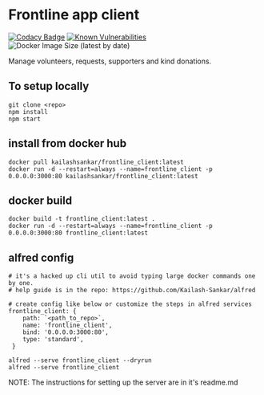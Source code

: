 # Frontline app client

[![Codacy Badge](https://api.codacy.com/project/badge/Grade/15a9d95d956743fdbf55e81fbfbe1b21)](https://app.codacy.com/manual/Kailash-Sankar/frontline_client?utm_source=github.com&utm_medium=referral&utm_content=Kailash-Sankar/frontline_client&utm_campaign=Badge_Grade_Settings) [![Known Vulnerabilities](https://snyk.io/test/github/Kailash-Sankar/frontline_client/badge.svg?targetFile=package.json)](https://snyk.io/test/github/Kailash-Sankar/frontline_client?targetFile=package.json) ![Docker Image Size (latest by date)](https://img.shields.io/docker/image-size/kailashsankar/frontline_client)

Manage volunteers, requests, supporters and kind donations.

## To setup locally
    git clone <repo>
    npm install
    npm start

## install from docker hub
	docker pull kailashsankar/frontline_client:latest
	docker run -d --restart=always --name=frontline_client -p 0.0.0.0:3000:80 kailashsankar/frontline_client:latest

## docker build
	docker build -t frontline_client:latest .
	docker run -d --restart=always --name=frontline_client -p 0.0.0.0:3000:80 frontline_client:latest

## alfred config

	# it's a hacked up cli util to avoid typing large docker commands one by one.
	# help guide is in the repo: https://github.com/Kailash-Sankar/alfred

	# create config like below or customize the steps in alfred services
	frontline_client: {
		path: `<path_to_repo>`,
		name: 'frontline_client',
		bind: '0.0.0.0:3000:80',
		type: 'standard',
	 }

	alfred --serve frontline_client --dryrun
	alfred --serve frontline_client

NOTE: The instructions for setting up the server are in it's readme.md
